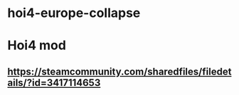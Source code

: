 # hoi4-europe-collapse
## 
# Hoi4 mod
## https://steamcommunity.com/sharedfiles/filedetails/?id=3417114653
